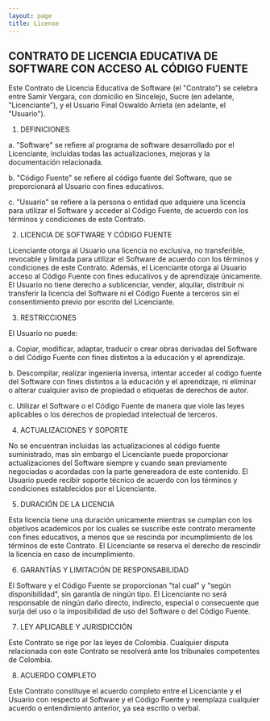 ```yaml
---
layout: page
title: License
---
```


## CONTRATO DE LICENCIA EDUCATIVA DE SOFTWARE CON ACCESO AL CÓDIGO FUENTE

Este Contrato de Licencia Educativa de Software (el "Contrato") se celebra entre Samir Vergara, con domicilio en Sincelejo, Sucre (en adelante, "Licenciante"), y el Usuario Final Oswaldo Arrieta (en adelante, el "Usuario").

1. DEFINICIONES

a. "Software" se refiere al programa de software desarrollado por el Licenciante, incluidas todas las actualizaciones, mejoras y la documentación relacionada.

b. "Código Fuente" se refiere al código fuente del Software, que se proporcionará al Usuario con fines educativos.

c. "Usuario" se refiere a la persona o entidad que adquiere una licencia para utilizar el Software y acceder al Código Fuente, de acuerdo con los términos y condiciones de este Contrato.

2. LICENCIA DE SOFTWARE Y CÓDIGO FUENTE

Licenciante otorga al Usuario una licencia no exclusiva, no transferible, revocable y limitada para utilizar el Software de acuerdo con los términos y condiciones de este Contrato. Además, el Licenciante otorga al Usuario acceso al Código Fuente con fines educativos y de aprendizaje únicamente. El Usuario no tiene derecho a sublicenciar, vender, alquilar, distribuir ni transferir la licencia del Software ni el Código Fuente a terceros sin el consentimiento previo por escrito del Licenciante.

3. RESTRICCIONES

El Usuario no puede:

a. Copiar, modificar, adaptar, traducir o crear obras derivadas del Software o del Código Fuente con fines distintos a la educación y el aprendizaje.

b. Descompilar, realizar ingeniería inversa, intentar acceder al código fuente del Software con fines distintos a la educación y el aprendizaje, ni eliminar o alterar cualquier aviso de propiedad o etiquetas de derechos de autor.

c. Utilizar el Software o el Código Fuente de manera que viole las leyes aplicables o los derechos de propiedad intelectual de terceros.

4. ACTUALIZACIONES Y SOPORTE

No se encuentran incluidas las actualizaciones al código fuente suministrado, mas sin embargo el Licenciante puede proporcionar actualizaciones del Software siempre y cuando sean previamente negociadas o acordadas con la parte genereadora de este contenido. El Usuario puede recibir soporte técnico de acuerdo con los términos y condiciones establecidos por el Licenciante.

5. DURACIÓN DE LA LICENCIA

Esta licencia tiene una duración unicamente mientras se cumplan con los objetivos academicos por los cuales se suscribe este contrato meramente con fines educativos, a menos que se rescinda por incumplimiento de los términos de este Contrato. El Licenciante se reserva el derecho de rescindir la licencia en caso de incumplimiento.

6. GARANTÍAS Y LIMITACIÓN DE RESPONSABILIDAD

El Software y el Código Fuente se proporcionan "tal cual" y "según disponibilidad", sin garantía de ningún tipo. El Licenciante no será responsable de ningún daño directo, indirecto, especial o consecuente que surja del uso o la imposibilidad de uso del Software o del Código Fuente.

7. LEY APLICABLE Y JURISDICCIÓN

Este Contrato se rige por las leyes de Colombia. Cualquier disputa relacionada con este Contrato se resolverá ante los tribunales competentes de Colombia.

8. ACUERDO COMPLETO

Este Contrato constituye el acuerdo completo entre el Licenciante y el Usuario con respecto al Software y el Código Fuente y reemplaza cualquier acuerdo o entendimiento anterior, ya sea escrito o verbal.
